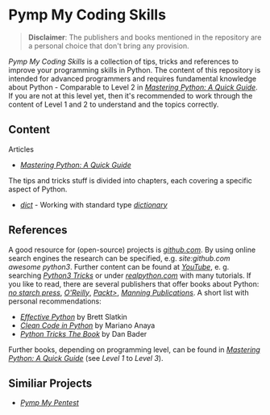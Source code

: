# Pymp My Coding Skills

> **Disclaimer**: The publishers and books mentioned in the repository are a personal choice that don't bring any provision.

*Pymp My Coding Skills* is a collection of tips, tricks and references to improve your programming skills in Python. The content of this repository is intended for advanced programmers and requires fundamental knowledge about Python - Comparable to Level 2 in [*Mastering Python: A Quick Guide*](https://github.com/GhostActive/PympMyCodingSkills/blob/main/content/mastering-python.md). If you are not at this level yet, then it's recommended to work through the content of Level 1 and 2 to understand and the topics correctly.

## Content

Articles

* [*Mastering Python: A Quick Guide*](https://github.com/GhostActive/PympMyCodingSkills/blob/main/content/mastering-python.md)

The tips and tricks stuff is divided into  chapters, each covering a specific aspect of Python.

* [*dict*](https://github.com/GhostActive/PympMyCodingSkills/blob/main/content/dict.md) - Working with standard type [*dictionary*](https://docs.python.org/3/library/stdtypes.html#mapping-types-dict)

## References

A good resource for (open-source) projects is [*github.com*](https://https://github.com). By using online search engines the research can be specified, e.g. *site:github.com awesome python3*. Further content can be found at [*YouTube*](https://youtube.com), e. g. searching [*Python3 Tricks*](https://www.youtube.com/results?search_query=python3+tricks) or under [*realpython.com*](https://realpython.com/) with many tutorials. If you like to read, there are several publishers that offer books about Python: [*no starch press*](https://nostarch.com/), [*O'Reilly*](https://www.oreilly.com/), [*Packt>*](https://www.packtpub.com/), [*Manning Publications*](https://www.manning.com/). A short list with personal recommendations:

* [*Effective Python*](https://www.oreilly.com/library/view/effective-python-90/9780134854717/) by Brett Slatkin
* [*Clean Code in Python*](https://www.packtpub.com/product/clean-code-in-python/9781788835831) by Mariano Anaya
* [*Python Tricks The Book*](https://realpython.com/python-tricks-amazon) by Dan Bader

Further books, depending on programming level, can be found in [*Mastering Python: A Quick Guide*](https://github.com/GhostActive/PympMyCodingSkills/blob/main/content/mastering-python.md) (see *Level 1* to *Level 3*).

## Similiar Projects

* [*Pymp My Pentest*](https://github.com/GhostActive/PympMyPentest)
